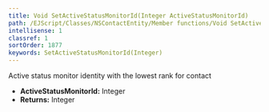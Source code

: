 ```yaml
---
title: Void SetActiveStatusMonitorId(Integer ActiveStatusMonitorId)
path: /EJScript/Classes/NSContactEntity/Member functions/Void SetActiveStatusMonitorId(Integer p_0)
intellisense: 1
classref: 1
sortOrder: 1877
keywords: SetActiveStatusMonitorId(Integer)
---
```



Active status monitor identity with the lowest rank for contact



* **ActiveStatusMonitorId:** Integer
* **Returns:** Integer


